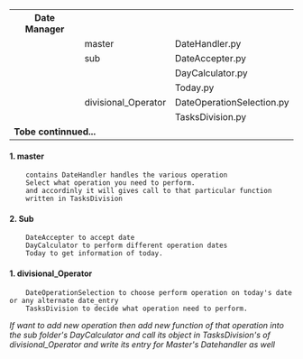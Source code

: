 <table class="tg">
  <tr>
    <th>Date Manager</th>
    <th></th>
    <th></th>
  </tr>
  <tr>
    <td></td>
    <td>master</td>
    <td>DateHandler.py</td>
  </tr>
  <tr>
    <td></td>
    <td>sub</img></td>
    <td>DateAccepter.py</td>
  </tr>
  <tr>
    <td></td>
    <td></td>
    <td>DayCalculator.py</td>
  </tr>
  <tr>
    <td></td>
    <td></td>
    <td>Today.py</td>
  </tr>
  <tr>
    <td></td>
    <td>divisional_Operator</td>
    <td>DateOperationSelection.py</td>
  </tr>
  <tr>
    <td></td>
    <td></td>
    <td>TasksDivision.py</td>
  </tr>
  <tr>
    <td colspan=4><b>Tobe continnued...</b></td>

  </tr>
</table>


#### 1. master
        contains DateHandler handles the various operation
        Select what operation you need to perform.
        and accordinly it will gives call to that particular function
        written in TasksDivision

#### 2. Sub
        DateAccepter to accept date
        DayCalculator to perform different operation dates
        Today to get information of today.

#### 1. divisional_Operator
        DateOperationSelection to choose perform operation on today's date or any alternate date_entry
        TasksDivision to decide what operation need to perform.

<i>If want to add new operation then add new function of that operation into the sub folder's DayCalculator and call its object in TasksDivision's of divisional_Operator and write its entry for Master's Datehandler as well</i>

